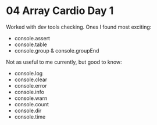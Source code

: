 # 04 Array Cardio Day 1

Worked with dev tools checking. 
Ones I found most exciting: 
- console.assert
- console.table
- console.group & console.groupEnd

Not as useful to me currently, but good to know:
- console.log
- console.clear
- console.error
- console.info
- console.warn
- console.count
- console.dir
- console.time
